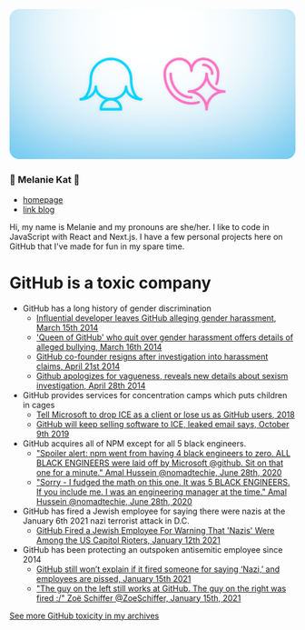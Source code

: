 ![melkat icon + girlfriend technology icons in a header image](https://github.com/ZicklePop/ZicklePop/blob/main/header.png?raw=true)

### 🌸 Melanie Kat 🌸

- [homepage](https://melaniekat.com)
- [link blog](https://melkat.link)

Hi, my name is Melanie and my pronouns are she/her. I like to code in JavaScript with React and Next.js. I have a few personal projects here on GitHub that I've made for fun in my spare time.


# GitHub is a toxic company

- GitHub has a long history of gender discrimination 
    - [Influential developer leaves GitHub alleging gender harassment, March 15th 2014](https://www.theverge.com/2014/3/15/5512462/github-developer-leaves-alleging-gender-harassment)
    - ['Queen of GitHub' who quit over gender harassment offers details of alleged bullying, March 16th 2014](https://www.theverge.com/2014/3/16/5514356/queen-of-github-details-alleged-gender-harassment)
    - [GitHub co-founder resigns after investigation into harassment claims, April 21st 2014](https://www.theverge.com/2014/4/21/5637282/co-founder-is-out-at-github-after-investigation-into-harassment-claims-horvath-tom-preston-warner)
    - [Github apologizes for vagueness, reveals new details about sexism investigation, April 28th 2014](https://www.theverge.com/2014/4/28/5662174/github-apologizes-for-vagueness-reveals-new-details-about-sexism)
- GitHub provides services for concentration camps which puts children in cages
    - [Tell Microsoft to drop ICE as a client or lose us as GitHub users, 2018](https://github.com/selfagency/microsoft-drop-ice)
    - [GitHub will keep selling software to ICE, leaked email says, October 9th 2019](https://www.theverge.com/2019/10/9/20906213/github-ice-microsoft-software-email-contract-immigration-nonprofit-donation)
- GitHub acquires all of NPM except for all 5 black engineers. 
    - ["Spoiler alert: npm went from having 4 black engineers to zero. ALL BLACK ENGINEERS were laid off by Microsoft @github. Sit on that one for a minute." Amal Hussein @nomadtechie, June 28th, 2020](https://twitter.com/nomadtechie/status/1277371525700694016)
    - ["Sorry - I fudged the math on this one. It was 5 BLACK ENGINEERS. If you include me. I was an engineering manager at the time." Amal Hussein
@nomadtechie, June 28th, 2020](https://twitter.com/nomadtechie/status/1277387153258004480)
- GitHub has fired a Jewish employee for saying there were nazis at the January 6th 2021 nazi terrorist attack in D.C.
    - [GitHub Fired a Jewish Employee For Warning That 'Nazis' Were Among the US Capitol Rioters, January 12th 2021](https://gizmodo.com/github-fired-a-jewish-employee-for-warning-that-nazis-1846047140)
- GitHub has been protecting an outspoken antisemitic employee since 2014
    - [GitHub still won’t explain if it fired someone for saying ‘Nazi,’ and employees are pissed, January 15th 2021](https://www.theverge.com/2021/1/15/22232766/github-employees-protest-jewish-employee-firing-warn-nazi)
    - ["The guy on the left still works at GitHub. The guy on the right was fired :/" Zoë Schiffer @ZoeSchiffer, January 15th, 2021](https://twitter.com/ZoeSchiffer/status/1350159432282357760)

[See more GitHub toxicity in my archives](https://raindrop.io/melanie/search/9555324/search%3D%2523github%2B)
